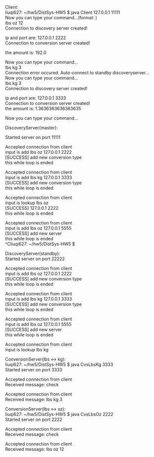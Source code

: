 Client:<br/>
liuqi627: ~/hw5/DistSys-HW5 $ java Client 127.0.0.1 11111<br/>
Now you can type your command...(format: <unit1> <unit2> <amount>)<br/>
lbs oz 12<br/>
Connection to discovery server created!<br/>
 
ip and port are: 127.0.0.1 2222<br/>
Connection to conversion server created!<br/>
 
the amount is: 192.0<br/>
 
Now you can type your command...<br/>
lbs kg 3<br/>
Connection error occured. Auto-connect to standby discoveryserver...<br/>
Now you can type your command...<br/>
lbs kg 3<br/>
Connection to discovery server created!<br/>
 
ip and port are: 127.0.0.1 3333<br/>
Connection to conversion server created!<br/>
the amount is: 1.3636363636363635<br/>
 
Now you can type your command...<br/>
 

DiscoveryServer(master):<br/>

Started server on port 11111<br/>
 
Accepted connection from client<br/>
input is add lbs oz 127.0.0.1 2222<br/>
[SUCCESS] add new conversion type<br/>
this while loop is ended<br/>
 
Accepted connection from client<br/>
input is add lbs kg 127.0.0.1 3333<br/>
[SUCCESS] add new conversion type<br/>
this while loop is ended<br/>
 
Accepted connection from client<br/>
input is lookup lbs oz<br/>
[SUCCESS] 127.0.0.1 2222<br/>
this while loop is ended<br/>

Accepted connection from client<br/>
input is add lbs oz 127.0.0.1 5555<br/>
[SUCCESS] add new server<br/>
this while loop is ended<br/>
^Cliuqi627: ~/hw5/DistSys-HW5 $  <br/>

DiscoveryServer(standby):<br/>
Started server on port 22222<br/>
 
Accepted connection from client<br/>
input is add lbs oz 127.0.0.1 2222<br/>
[SUCCESS] add new conversion type<br/>
this while loop is ended<br/>
 
Accepted connection from client<br/>
input is add lbs kg 127.0.0.1 3333<br/>
[SUCCESS] add new conversion type<br/>
this while loop is ended<br/>
 
Accepted connection from client<br/>
input is add lbs oz 127.0.0.1 5555<br/>
[SUCCESS] add new server<br/>
this while loop is ended<br/>
 
Accepted connection from client<br/>
input is lookup lbs kg<br/>

ConversionServer(lbs <-> kg):<br/>
liuqi627: ~/hw5/DistSys-HW5 $ java CvsLbsKg 3333<br/>
Started server on port 3333<br/>
 
Accepted connection from client<br/>
Received message: check<br/>
 
Accepted connection from client<br/>
Received message: lbs kg 3<br/>

ConversionServer(lbs <-> oz):<br/>
liuqi627: ~/hw5/DistSys-HW5 $ java CvsLbsOz 2222<br/>
Started server on port 2222<br/>
 
Accepted connection from client<br/>
Received message: check<br/>
 
Accepted connection from client<br/>
Received message: lbs oz 12<br/>

